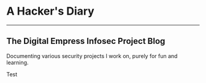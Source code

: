 # A Hacker's Diary
---

The Digital Empress Infosec Project Blog
---

Documenting various security projects I work on, purely for fun and learning.

Test



